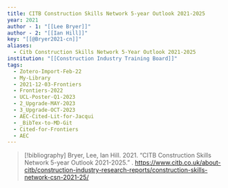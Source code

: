 ```yaml
---
title: CITB Construction Skills Network 5-year Outlook 2021-2025
year: 2021
author - 1: "[[Lee Bryer]]"
author - 2: "[[Ian Hill]]"
key: "[[@Bryer2021-cn]]"
aliases:
  - Citb Construction Skills Network 5-Year Outlook 2021-2025
institution: "[[Construction Industry Training Board]]"
tags:
  - Zotero-Import-Feb-22
  - My-Library
  - 2021-12-03-Frontiers
  - Frontiers-2022
  - UCL-Poster-Q1-2023
  - 2_Upgrade-MAY-2023
  - 3_Upgrade-OCT-2023
  - AEC-Cited-Lit-for-Jacqui
  - _BibTex-to-MD-Git
  - Cited-for-Frontiers
  - AEC
---
```


> [!bibliography]
> Bryer, Lee, Ian Hill. 2021. “CITB Construction Skills Network 5-year Outlook 2021-2025.” . https://www.citb.co.uk/about-citb/construction-industry-research-reports/construction-skills-network-csn-2021-25/